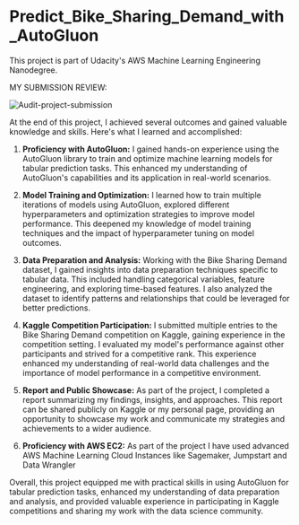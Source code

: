 # Predict_Bike_Sharing_Demand_with_AutoGluon
This project is part of Udacity's AWS Machine Learning Engineering Nanodegree.

MY SUBMISSION REVIEW:

![Audit-project-submission](https://github.com/Isaakkamau/Predict_Bike_Sharing_Demand_with_AutoGluon/assets/95031660/e8c626d4-ea2f-46fb-b186-2ee6ea335e2b)

At the end of this project, I achieved several outcomes and gained valuable knowledge and skills. Here's what I learned and accomplished:

1. __Proficiency with AutoGluon:__
I gained hands-on experience using the AutoGluon library to train and optimize machine learning models for tabular prediction tasks. This enhanced my understanding of AutoGluon's capabilities and its application in real-world scenarios.

2. __Model Training and Optimization:__
I learned how to train multiple iterations of models using AutoGluon, explored different hyperparameters and optimization strategies to improve model performance. This deepened my knowledge of model training techniques and the impact of hyperparameter tuning on model outcomes.

3. __Data Preparation and Analysis:__
Working with the Bike Sharing Demand dataset, I gained insights into data preparation techniques specific to tabular data. This included handling categorical variables, feature engineering, and exploring time-based features. I also analyzed the dataset to identify patterns and relationships that could be leveraged for better predictions.

4. __Kaggle Competition Participation:__
I submitted multiple entries to the Bike Sharing Demand competition on Kaggle, gaining experience in the competition setting. I evaluated my model's performance against other participants and strived for a competitive rank. This experience enhanced my understanding of real-world data challenges and the importance of model performance in a competitive environment.

5. __Report and Public Showcase:__
As part of the project, I completed a report summarizing my findings, insights, and approaches. This report can be shared publicly on Kaggle or my personal page, providing an opportunity to showcase my work and communicate my strategies and achievements to a wider audience.
6. __Proficiency with AWS EC2:__
As part of the project I have used advanced AWS Machine Learning Cloud Instances like Sagemaker, Jumpstart and Data Wrangler

Overall, this project equipped me with practical skills in using AutoGluon for tabular prediction tasks, enhanced my understanding of data preparation and analysis, and provided valuable experience in participating in Kaggle competitions and sharing my work with the data science community.
